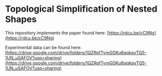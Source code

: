 # Topological Simplification of Nested Shapes

This repository implements the paper found here: [https://rdcu.be/cC9Ng](https://rdcu.be/cC9Ng)

Experimental data can be found here: [https://drive.google.com/drive/folders/1QZRpfTymGDKu6qqkpyTQ5-1UN_uSAFOV?usp=sharing](https://drive.google.com/drive/folders/1QZRpfTymGDKu6qqkpyTQ5-1UN_uSAFOV?usp=sharing)